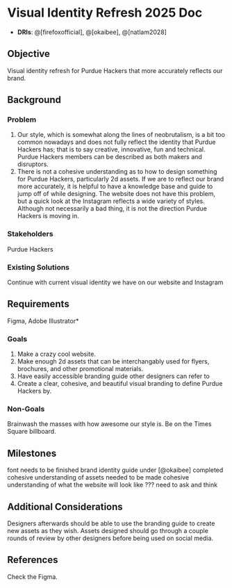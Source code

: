 
# Visual Identity Refresh 2025 Doc

- **DRIs**: @[firefoxofficial], @[okaibee], @[natlam2028]

## Objective

Visual identity refresh for Purdue Hackers that more accurately reflects our brand. 

## Background

### Problem
1. Our style, which is somewhat along the lines of neobrutalism, is a bit too common nowadays and does not fully reflect the identity that Purdue Hackers has; that is to say creative, innovative, fun and technical. Purdue Hackers members can be described as both makers and disruptors.
2. There is not a cohesive understanding as to how to design something for Purdue Hackers, particularly 2d assets. If we are to reflect our brand more accurately, it is helpful to have a knowledge base and guide to jump off of while designing. The website does not have this problem, but a quick look at the Instagram reflects a wide variety of styles. Although not necessarily a bad thing, it is not the direction Purdue Hackers is moving in. 

### Stakeholders
Purdue Hackers

### Existing Solutions
Continue with current visual identity we have on our website and Instagram


## Requirements
Figma, Adobe Illustrator*

### Goals
1. Make a crazy cool website.
2. Make enough 2d assets that can be interchangably used for flyers, brochures, and other promotional materials.
3. Have easily accessible branding guide other designers can refer to
4. Create a clear, cohesive, and beautiful visual branding to define Purdue Hackers by.

### Non-Goals
Brainwash the masses with how awesome our style is.
Be on the Times Square billboard.

## Milestones
font needs to be finished
brand identity guide under [@okaibee] completed
cohesive understanding of assets needed to be made
cohesive understanding of what the website will look like
??? need to ask and think

## Additional Considerations
Designers afterwards should be able to use the branding guide to create new assets as they wish. 
Assets designed should go through a couple rounds of review by other designers before being used on social media. 

## References

Check the Figma.
